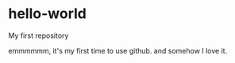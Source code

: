 # hello-world
My first repository

emmmmmm, it's my first time to use github.
and somehow I love it.

